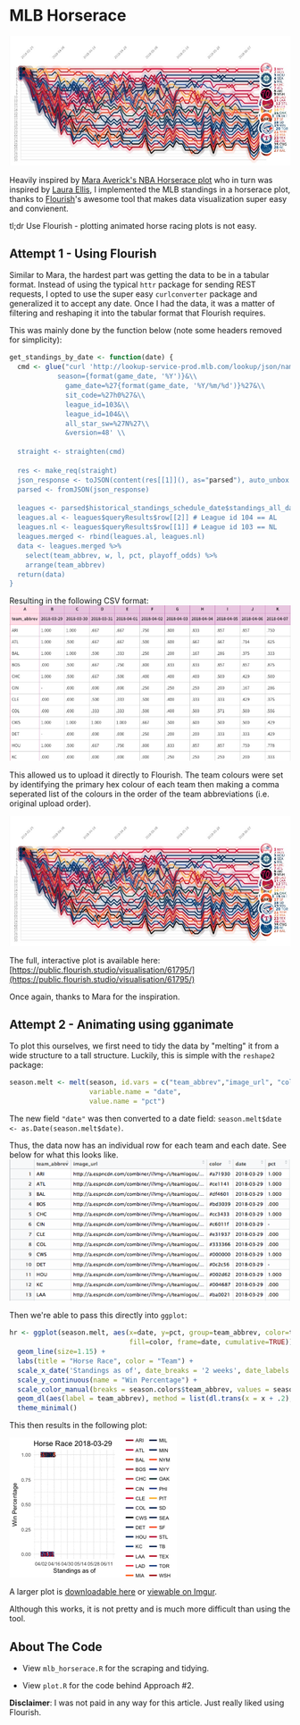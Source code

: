 # MLB Horserace

![plot](static/plot.jpg)

Heavily inspired by [Mara Averick's NBA Horserace plot](https://maraaverick.rbind.io/2018/04/nba-horserace/#fnref1) who in turn was inspired by [Laura Ellis](https://www.littlemissdata.com/blog/data-storytelling), I implemented the MLB standings in a horserace plot, thanks to [Flourish](https://flourish.studio)'s awesome tool that makes data visualization super easy and convienent. 

tl;dr Use Flourish - plotting animated horse racing plots is not easy.

## Attempt 1 - Using Flourish

Similar to Mara, the hardest part was getting the data to be in a tabular format. Instead of using the typical `httr` package for sending REST requests, I opted to use the super easy `curlconverter` package and generalized it to accept any date. Once I had the data, it was a matter of filtering and reshaping it into the tabular format that Flourish requires. 

This was mainly done by the function below (note some headers removed for simplicity):

```R
get_standings_by_date <- function(date) {
  cmd <- glue("curl 'http://lookup-service-prod.mlb.com/lookup/json/named.historical_standings_schedule_date.bam?\\
            season={format(game_date, '%Y')}&\\
              game_date=%27{format(game_date, '%Y/%m/%d')}%27&\\
              sit_code=%27h0%27&\\
              league_id=103&\\
              league_id=104&\\
              all_star_sw=%27N%27\\
              &version=48' \\
  
  straight <- straighten(cmd)
  
  res <- make_req(straight)
  json_response <- toJSON(content(res[[1]](), as="parsed"), auto_unbox = TRUE, pretty=TRUE)
  parsed <- fromJSON(json_response)
  
  leagues <- parsed$historical_standings_schedule_date$standings_all_date_rptr$standings_all_date
  leagues.al <- leagues$queryResults$row[[2]] # League id 104 == AL
  leagues.nl <- leagues$queryResults$row[[1]] # League id 103 == NL
  leagues.merged <- rbind(leagues.al, leagues.nl)
  data <- leagues.merged %>%
    select(team_abbrev, w, l, pct, playoff_odds) %>%
    arrange(team_abbrev)
  return(data)
}
```

Resulting in the following CSV format:
![csv](static/csv.png)

This allowed us to upload it directly to Flourish. The team colours were set by identifying the primary hex colour of each team then making a comma seperated list of the colours in the order of the team abbreviations (i.e. original upload order).

![plot](static/plot.jpg)

The full, interactive plot is available here: [https://public.flourish.studio/visualisation/61795/](https://public.flourish.studio/visualisation/61795/)

Once again, thanks to Mara for the inspiration.

## Attempt 2 - Animating using gganimate

To plot this ourselves, we first need to tidy the data by "melting" it from a wide structure to a tall structure. Luckily, this is simple with the `reshape2` package:

```R
season.melt <- melt(season, id.vars = c("team_abbrev","image_url", "color"), 
                    variable.name = "date",
                    value.name = "pct")
```
The new field `"date"` was then converted to a date field: `season.melt$date <- as.Date(season.melt$date)`.

Thus, the data now has an individual row for each team and each date. See below for what this looks like.
![converted from tall to wide data](static/wide_data.png)

Then we're able to pass this directly into `ggplot`:

```R
hr <- ggplot(season.melt, aes(x=date, y=pct, group=team_abbrev, color=team_abbrev, 
                              fill=color, frame=date, cumulative=TRUE)) + 
  geom_line(size=1.15) +
  labs(title = "Horse Race", color = "Team") +
  scale_x_date('Standings as of', date_breaks = '2 weeks', date_labels = '%m/%d') +
  scale_y_continuous(name = "Win Percentage") +
  scale_color_manual(breaks = season.colors$team_abbrev, values = season.colors$color) +
  geom_dl(aes(label = team_abbrev), method = list(dl.trans(x = x + .2), "last.points")) + 
  theme_minimal()

```

This then results in the following plot:

![plot](static/hr.gif)

A larger plot is [downloadable here](static/hr.mp4) or [viewable on Imgur](https://i.imgur.com/9NmSyUa.mp4).

Although this works, it is not pretty and is much more difficult than using the tool.

## About The Code

* View `mlb_horserace.R` for the scraping and tidying.

* View `plot.R` for the code behind Approach #2.

**Disclaimer**: I was not paid in any way for this article. Just really liked using Flourish.